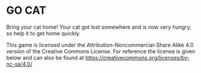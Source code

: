 GO CAT
======

Bring your cat home! Your cat got lost somewhere and is now very
hungry, so help it to get home quickly.


This game is licensed under the Attribution-Noncommercial-Share Alike 4.0 version of the Creative Commons License. For reference the license is given below and can also be found at https://creativecommons.org/licenses/by-nc-sa/4.0/
